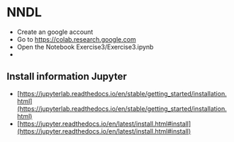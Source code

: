 # NNDL

- Create an google account
- Go to https://colab.research.google.com
- Open the Notebook Exercise3/Exercise3.ipynb
- 

## Install information Jupyter

- [https://jupyterlab.readthedocs.io/en/stable/getting_started/installation.html](https://jupyterlab.readthedocs.io/en/stable/getting_started/installation.html)
- [https://jupyter.readthedocs.io/en/latest/install.html#install](https://jupyter.readthedocs.io/en/latest/install.html#install)